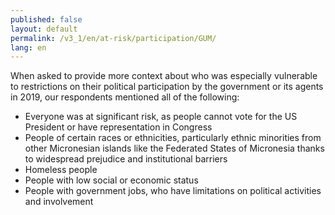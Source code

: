 ```yaml
---
published: false
layout: default
permalink: /v3_1/en/at-risk/participation/GUM/
lang: en
---
```

When asked to provide more context about who was especially vulnerable to restrictions on their political participation by the government or its agents in 2019, our respondents mentioned all of the following:  

- Everyone was at significant risk, as people cannot vote for the US President or have representation in Congress 
- People of certain races or ethnicities, particularly ethnic minorities from other Micronesian islands like the Federated States of Micronesia thanks to widespread prejudice and institutional barriers  
- Homeless people 
- People with low social or economic status 
- People with government jobs, who have limitations on political activities and involvement
